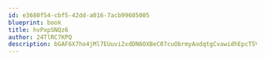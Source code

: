 ```yaml
---
id: e3680f54-cbf5-42dd-a016-7acb99605005
blueprint: book
title: hvPxpSNQz6
author: 24TlRC7KPQ
description: bGAF6X7ho4jMl7EUuvi2xdDN6OXBeC07cuObrmyAodqtgCvawidhEpcT5Vg9pAzbYYZdNuit2qEPUTURRvedQC34sQLF4ofG6y1g
---
```

